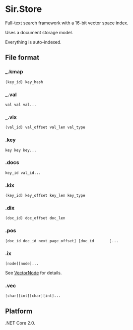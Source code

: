 # Sir.Store

Full-text search framework with a 16-bit vector space index. 

Uses a document storage model. 

Everything is auto-indexed.

## File format

### _.kmap

	(key_id) key_hash

### _.val

	val val val... 

### _.vix

	(val_id) val_offset val_len val_type

### .key

	key key key... 

### .docs

	key_id val_id...

### .kix

	(key_id) key_offset key_len key_type

### .dix

	(doc_id) doc_offset doc_len

### .pos

	[doc_id doc_id next_page_offset] [doc_id       ]...

### .ix

	[node][node]...

See [VectorNode](src/Sir.Store/VectorNode.cs) for details.

### .vec

	[char][int][char][int]...

## Platform

.NET Core 2.0.